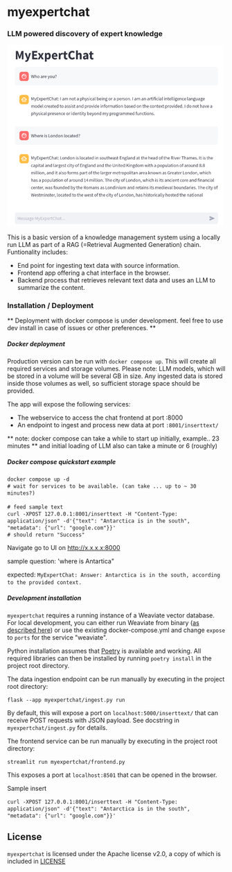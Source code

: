 # myexpertchat
### LLM powered discovery of expert knowledge

<img src="assets/screenshot.png" width="500">

This is a basic version of a knowledge management system using a locally run LLM
as part of a RAG (=Retrieval Augmented Generation) chain. Funtionality includes:

* End point for ingesting text data with source information.
* Frontend app offering a chat interface in the browser.  
* Backend process that retrieves relevant text data and uses an LLM to summarize the content.

### Installation / Deployment

** Deployment with docker compose is under development. feel free to use dev install in case of issues or other preferences. **


##### Docker deployment

Production version can be run with `docker compose up`. This will create all
required services and storage volumes. Please note: LLM models, which will be
stored in a volume will be several GB in size. Any ingested data is stored
inside those volumes as well, so sufficient storage space should be provided.

The app will expose the following services:
* The webservice to access the chat frontend at port :8000
* An endpoint to ingest and process new data at port `:8001/inserttext/`

** note: docker compose can take a while to start up initially, example.. 23 minutes
** and initial loading of LLM also can take a minute or 6 (roughly)

##### Docker compose quickstart example

```
docker compose up -d
# wait for services to be available. (can take ... up to ~ 30 minutes?) 

# feed sample text
curl -XPOST 127.0.0.1:8001/inserttext -H "Content-Type: application/json" -d'{"text": "Antarctica is in the south", "metadata": {"url": "google.com"}}'
# should return "Success"
```

Navigate go to UI on http://x.x.x.x:8000

sample question: 'where is Antartica"

expected: `MyExpertChat: Answer: Antarctica is in the south, according to the provided context.`


##### Development installation

`myexpertchat` requires a running instance of a Weaviate vector database. For
local development, you can either run Weaviate from binary ([as described
here](https://forum.weaviate.io/t/how-to-run-weaviate-using-a-binary/100)) or
use the existing docker-compose.yml and change `expose` to `ports` for the
service "weaviate". 

Python installation assumes that [Poetry](https://python-poetry.org/) is available and working. All required libraries
can then be installed by running `poetry install` in the project root directory.

The data ingestion endpoint can be run manually by executing in the project root directory:
```
flask --app myexpertchat/ingest.py run
```
By default, this will expose a port on `localhost:5000/inserttext/` that can receive POST requests with JSON payload. 
See docstring in `myexpertchat/ingest.py` for details.

The frontend service can be run manually by executing in the project root directory:
```
streamlit run myexpertchat/frontend.py 
```
This exposes a port at `localhost:8501` that can be opened in the browser.


Sample insert
```
curl -XPOST 127.0.0.1:8001/inserttext -H "Content-Type: application/json" -d'{"text": "Antarctica is in the south", "metadata": {"url": "google.com"}}'
```

## License
`myexpertchat` is licensed under the Apache license v2.0, a copy of which is included in [LICENSE](LICENSE)

